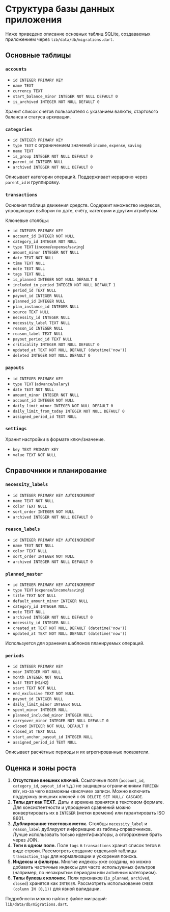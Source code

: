 # Структура базы данных приложения

Ниже приведено описание основных таблиц SQLite, создаваемых приложением через `lib/data/db/migrations.dart`.

## Основные таблицы

### `accounts`
- `id INTEGER PRIMARY KEY`
- `name TEXT`
- `currency TEXT`
- `start_balance_minor INTEGER NOT NULL DEFAULT 0`
- `is_archived INTEGER NOT NULL DEFAULT 0`

Хранит список счетов пользователя с указанием валюты, стартового баланса и статуса архивации.

### `categories`
- `id INTEGER PRIMARY KEY`
- `type TEXT` с ограничением значений `income`, `expense`, `saving`
- `name TEXT`
- `is_group INTEGER NOT NULL DEFAULT 0`
- `parent_id INTEGER NULL`
- `archived INTEGER NOT NULL DEFAULT 0`

Описывает категории операций. Поддерживает иерархию через `parent_id` и группировку.

### `transactions`
Основная таблица движения средств. Содержит множество индексов, упрощающих выборки по дате, счёту, категории и другим атрибутам.

Ключевые столбцы:
- `id INTEGER PRIMARY KEY`
- `account_id INTEGER NOT NULL`
- `category_id INTEGER NOT NULL`
- `type TEXT` (`income`/`expense`/`saving`)
- `amount_minor INTEGER NOT NULL`
- `date TEXT NOT NULL`
- `time TEXT NULL`
- `note TEXT NULL`
- `tags TEXT NULL`
- `is_planned INTEGER NOT NULL DEFAULT 0`
- `included_in_period INTEGER NOT NULL DEFAULT 1`
- `period_id TEXT NULL`
- `payout_id INTEGER NULL`
- `planned_id INTEGER NULL`
- `plan_instance_id INTEGER NULL`
- `source TEXT NULL`
- `necessity_id INTEGER NULL`
- `necessity_label TEXT NULL`
- `reason_id INTEGER NULL`
- `reason_label TEXT NULL`
- `payout_period_id TEXT NULL`
- `criticality INTEGER NOT NULL DEFAULT 0`
- `updated_at TEXT NOT NULL DEFAULT (datetime('now'))`
- `deleted INTEGER NOT NULL DEFAULT 0`

### `payouts`
- `id INTEGER PRIMARY KEY`
- `type TEXT` (`advance`/`salary`)
- `date TEXT NOT NULL`
- `amount_minor INTEGER NOT NULL`
- `account_id INTEGER NOT NULL`
- `daily_limit_minor INTEGER NOT NULL DEFAULT 0`
- `daily_limit_from_today INTEGER NOT NULL DEFAULT 0`
- `assigned_period_id TEXT NULL`

### `settings`
Хранит настройки в формате ключ/значение.
- `key TEXT PRIMARY KEY`
- `value TEXT NOT NULL`

## Справочники и планирование

### `necessity_labels`
- `id INTEGER PRIMARY KEY AUTOINCREMENT`
- `name TEXT NOT NULL`
- `color TEXT NULL`
- `sort_order INTEGER NOT NULL`
- `archived INTEGER NOT NULL DEFAULT 0`

### `reason_labels`
- `id INTEGER PRIMARY KEY AUTOINCREMENT`
- `name TEXT NOT NULL`
- `color TEXT NULL`
- `sort_order INTEGER NOT NULL`
- `archived INTEGER NOT NULL DEFAULT 0`

### `planned_master`
- `id INTEGER PRIMARY KEY AUTOINCREMENT`
- `type TEXT` (`expense`/`income`/`saving`)
- `title TEXT NOT NULL`
- `default_amount_minor INTEGER NULL`
- `category_id INTEGER NULL`
- `note TEXT NULL`
- `archived INTEGER NOT NULL DEFAULT 0`
- `necessity_id INTEGER NULL`
- `created_at TEXT NOT NULL DEFAULT (datetime('now'))`
- `updated_at TEXT NOT NULL DEFAULT (datetime('now'))`

Используется для хранения шаблонов планируемых операций.

### `periods`
- `id INTEGER PRIMARY KEY`
- `year INTEGER NOT NULL`
- `month INTEGER NOT NULL`
- `half TEXT` (`H1`/`H2`)
- `start TEXT NOT NULL`
- `end_exclusive TEXT NOT NULL`
- `payout_id INTEGER NULL`
- `daily_limit_minor INTEGER NULL`
- `spent_minor INTEGER NULL`
- `planned_included_minor INTEGER NULL`
- `carryover_minor INTEGER NOT NULL DEFAULT 0`
- `closed INTEGER NOT NULL DEFAULT 0`
- `closed_at TEXT NULL`
- `start_anchor_payout_id INTEGER NULL`
- `assigned_period_id TEXT NULL`

Описывает расчётные периоды и их агрегированные показатели.

## Оценка и зоны роста

1. **Отсутствие внешних ключей.** Ссылочные поля (`account_id`, `category_id`, `payout_id` и т.д.) не защищены ограничениями `FOREIGN KEY`, из-за чего возможны «висячие» записи. Можно включить поддержку внешних ключей с `ON DELETE SET NULL/ CASCADE`.
2. **Типы дат как TEXT.** Даты и времена хранятся в текстовом формате. Для консистентности и упрощения сравнений можно конвертировать их в `INTEGER` (метки времени) или гарантировать ISO 8601.
3. **Дублирование текстовых меток.** Столбцы `necessity_label` и `reason_label` дублируют информацию из таблиц-справочников. Лучше использовать только идентификаторы, а отображение брать через JOIN.
4. **Теги в одном поле.** Поле `tags` в `transactions` хранит список тегов в виде строки. Рассмотреть создание отдельной таблицы `transaction_tags` для нормализации и ускорения поиска.
5. **Индексы и фильтры.** Многие индексы уже созданы, но можно добавить частичные индексы для часто используемых фильтров (например, по незакрытым периодам или активным категориям).
6. **Типы булевых колонок.** Поля признаков (`is_planned`, `archived`, `closed`) хранятся как `INTEGER`. Рассмотреть использование `CHECK (column IN (0,1))` для явной валидации.

Подробности можно найти в файле миграций: `lib/data/db/migrations.dart`.
